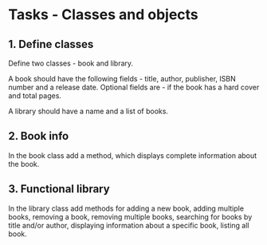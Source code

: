 # Tasks - Classes and objects

## 1. Define classes

Define two classes - book and library.

A book should have the following fields - title, author, publisher, ISBN number and a release date. Optional fields are - if the book has a hard cover and total pages.

A library should have a name and a list of books.

## 2. Book info

In the book class add a method, which displays complete information about the book.

## 3. Functional library

In the library class add methods for adding a new book, adding multiple books, removing a book, removing multiple books, searching for books by title and/or author, displaying information about a specific book, listing all book.